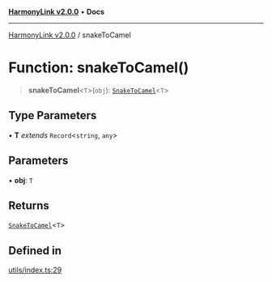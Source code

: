 [**HarmonyLink v2.0.0**](../README.md) • **Docs**

***

[HarmonyLink v2.0.0](../globals.md) / snakeToCamel

# Function: snakeToCamel()

> **snakeToCamel**\<`T`\>(`obj`): [`SnakeToCamel`](../type-aliases/SnakeToCamel.md)\<`T`\>

## Type Parameters

• **T** *extends* `Record`\<`string`, `any`\>

## Parameters

• **obj**: `T`

## Returns

[`SnakeToCamel`](../type-aliases/SnakeToCamel.md)\<`T`\>

## Defined in

[utils/index.ts:29](https://github.com/Joniii11/HarmonyLink/blob/master/src/utils/index.ts#L29)
